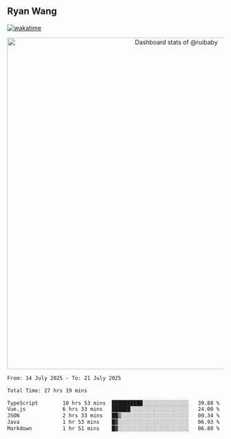 ## Ryan Wang

[![wakatime](https://wakatime.com/badge/user/6f4ce45f-b03c-4eb3-b701-4b95e0885d94.svg)](https://wakatime.com/@6f4ce45f-b03c-4eb3-b701-4b95e0885d94)

<!-- Copy-paste in your Readme.md file -->

<a href="https://next.ossinsight.io/widgets/official/compose-user-dashboard-stats?user_id=21301288" target="_blank" style="display: block" align="center">
  <picture>
    <source media="(prefers-color-scheme: dark)" srcset="https://next.ossinsight.io/widgets/official/compose-user-dashboard-stats/thumbnail.png?user_id=21301288&image_size=auto&color_scheme=dark" width="771" height="auto">
    <img alt="Dashboard stats of @ruibaby" src="https://next.ossinsight.io/widgets/official/compose-user-dashboard-stats/thumbnail.png?user_id=21301288&image_size=auto&color_scheme=light" width="771" height="auto">
  </picture>
</a>

<!-- Made with [OSS Insight](https://ossinsight.io/) -->

<!--START_SECTION:waka-->

```txt
From: 14 July 2025 - To: 21 July 2025

Total Time: 27 hrs 19 mins

TypeScript        10 hrs 53 mins  ██████████░░░░░░░░░░░░░░░   39.88 %
Vue.js            6 hrs 33 mins   ██████░░░░░░░░░░░░░░░░░░░   24.00 %
JSON              2 hrs 33 mins   ██▒░░░░░░░░░░░░░░░░░░░░░░   09.34 %
Java              1 hr 53 mins    █▓░░░░░░░░░░░░░░░░░░░░░░░   06.93 %
Markdown          1 hr 51 mins    █▓░░░░░░░░░░░░░░░░░░░░░░░   06.80 %
```

<!--END_SECTION:waka-->
